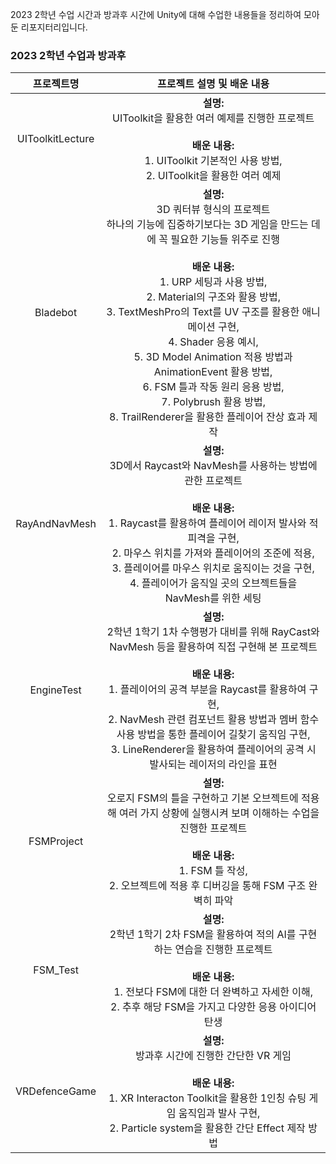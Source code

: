 2023 2학년 수업 시간과 방과후 시간에 Unity에 대해 수업한 내용들을 정리하여 모아둔 리포지터리입니다. <br/>

### 2023 2학년 수업과 방과후
| 프로젝트명 | 프로젝트 설명 및 배운 내용 
| :-------: | :----: |
| UIToolkitLecture | **설명:** <br/> UIToolkit을 활용한 여러 예제를 진행한 프로젝트 <br/> <br/> **배운 내용:** <br/> 1. UIToolkit 기본적인 사용 방법, <br/> 2. UIToolkit을 활용한 여러 예제  
| Bladebot | **설명:** <br/> 3D 쿼터뷰 형식의 프로젝트<br/> 하나의 기능에 집중하기보다는 3D 게임을 만드는 데에 꼭 필요한 기능들 위주로 진행  <br/> <br/> **배운 내용:** <br/> 1. URP 세팅과 사용 방법, <br/> 2. Material의 구조와 활용 방법, <br/> 3. TextMeshPro의 Text를 UV 구조를 활용한 애니메이션 구현, <br/> 4. Shader 응용 예시, <br/> 5. 3D Model Animation 적용 방법과 AnimationEvent 활용 방법, <br/> 6. FSM 틀과 작동 원리 응용 방법, <br/> 7. Polybrush 활용 방법, <br/> 8. TrailRenderer을 활용한 플레이어 잔상 효과 제작
| RayAndNavMesh | **설명:** <br/> 3D에서 Raycast와 NavMesh를 사용하는 방법에 관한 프로젝트 <br/> <br/> **배운 내용:** <br/> 1. Raycast를 활용하여 플레이어 레이저 발사와 적 피격을 구현, <br/> 2. 마우스 위치를 가져와 플레이어의 조준에 적용, <br/> 3. 플레이어를 마우스 위치로 움직이는 것을 구현, <br/> 4. 플레이어가 움직일 곳의 오브젝트들을 NavMesh를 위한 세팅
| EngineTest | **설명:** <br/> 2학년 1학기 1차 수행평가 대비를 위해 RayCast와 NavMesh 등을 활용하여 직접 구현해 본 프로젝트 <br/> <br/> **배운 내용:** <br/> 1. 플레이어의 공격 부분을 Raycast를 활용하여 구현, <br/> 2. NavMesh 관련 컴포넌트 활용 방법과 멤버 함수 사용 방법을 통한 플레이어 길찾기 움직임 구현, <br/> 3. LineRenderer을 활용하여 플레이어의 공격 시 발사되는 레이저의 라인을 표현
| FSMProject | **설명:** <br/> 오로지 FSM의 틀을 구현하고 기본 오브젝트에 적용해 여러 가지 상황에 실행시켜 보며 이해하는 수업을 진행한 프로젝트 <br/> <br/> **배운 내용:** <br/> 1. FSM 틀 작성, <br/> 2. 오브젝트에 적용 후 디버깅을 통해 FSM 구조 완벽히 파악
| FSM_Test | **설명:** <br/> 2학년 1학기 2차 FSM을 활용하여 적의 AI를 구현하는 연습을 진행한 프로젝트 <br/> <br/> **배운 내용:** <br/> 1. 전보다 FSM에 대한 더 완벽하고 자세한 이해, <br/> 2. 추후 해당 FSM을 가지고 다양한 응용 아이디어 탄생 
| VRDefenceGame | **설명:** <br/> 방과후 시간에 진행한 간단한 VR 게임 <br/> <br/> **배운 내용:** <br/> 1. XR Interacton Toolkit을 활용한 1인칭 슈팅 게임 움직임과 발사 구현, <br/> 2. Particle system을 활용한 간단 Effect 제작 방법